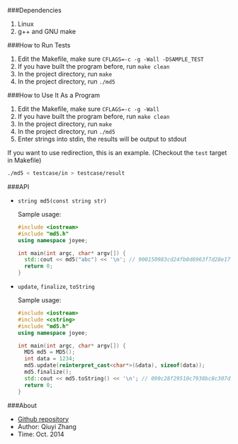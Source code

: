 ###Dependencies
1. Linux
2. g++ and GNU make

###How to Run Tests

1. Edit the Makefile, make sure `CFLAGS=-c -g -Wall -DSAMPLE_TEST`
2. If you have built the program before, run `make clean`
3. In the project directory, run `make`
4. In the project directory, run `./md5`

###How to Use It As a Program
1. Edit the Makefile, make sure `CFLAGS=-c -g -Wall`
2. If you have built the program before, run `make clean`
3. In the project directory, run `make`
4. In the project directory, run `./md5`
5. Enter strings into stdin, the results will be output to stdout

If you want to use redirection, this is an example. (Checkout the `test` target in Makefile)

```bash
./md5 < testcase/in > testcase/result
```

###API

* `string md5(const string str)`

  Sample usage:

  ```cpp
  #include <iostream>
  #include "md5.h"
  using namespace joyee;

  int main(int argc, char* argv[]) {
    std::cout << md5("abc") << '\n'; // 900150983cd24fb0d6963f7d28e17f72
    return 0;
  }
  ```
* `update`, `finalize`, `toString`

  Sample usage:

  ```cpp
  #include <iostream>
  #include <cstring>
  #include "md5.h"
  using namespace joyee;

  int main(int argc, char* argv[]) {
    MD5 md5 = MD5();
    int data = 1234;
    md5.update(reinterpret_cast<char*>(&data), sizeof(data));
    md5.finalize();
    std::cout << md5.toString() << '\n'; // 099c28f29510c7938bc8c307d287557f
    return 0;
  }
  ```

###About
* [Github repository](https://github.com/joyeecheung/md5)
* Author: Qiuyi Zhang
* Time: Oct. 2014
